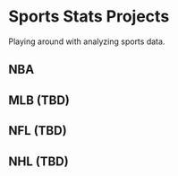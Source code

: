 # Sports Stats Projects
Playing around with analyzing sports data.

## NBA

## MLB (TBD)

## NFL (TBD)

## NHL (TBD)
